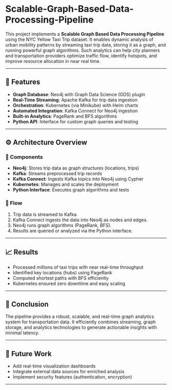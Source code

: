 # Scalable-Graph-Based-Data-Processing-Pipeline

This project implements a **Scalable Graph Based Data Processing Pipeline** using the NYC Yellow Taxi Trip dataset. It enables dynamic analysis of urban mobility patterns by streaming taxi trip data, storing it as a graph, and running powerful graph algorithms. Such analytics can help city planners and transportation providers optimize traffic flow, identify hotspots, and improve resource allocation in near real time.

---

## 🚀 Features

- **Graph Database**: Neo4j with Graph Data Science (GDS) plugin  
- **Real-Time Streaming**: Apache Kafka for trip data ingestion  
- **Orchestration**: Kubernetes (via Minikube) with Helm charts  
- **Automated Integration**: Kafka Connect for Neo4j ingestion  
- **Built-in Analytics**: PageRank and BFS algorithms  
- **Python API**: Interface for custom graph queries and testing  

---

## ⚙️ Architecture Overview

### 🔧 Components

- **Neo4j**: Stores trip data as graph structures (locations, trips)  
- **Kafka**: Streams preprocessed trip records  
- **Kafka Connect**: Ingests Kafka topics into Neo4j using Cypher  
- **Kubernetes**: Manages and scales the deployment  
- **Python Interface**: Executes graph algorithms and tests  

### 🔄 Flow

1. Trip data is streamed to Kafka.  
2. Kafka Connect ingests the data into Neo4j as nodes and edges.  
3. Neo4j runs graph algorithms (PageRank, BFS).  
4. Results are queried or analyzed via the Python interface.  

---

## 📈 Results

- Processed millions of taxi trips with near real-time throughput  
- Identified key locations (hubs) using PageRank  
- Computed shortest paths with BFS efficiently  
- Kubernetes ensured zero downtime and easy scaling  

---

## 🎯 Conclusion

The pipeline provides a robust, scalable, and real-time graph analytics system for transportation data. It efficiently combines streaming, graph storage, and analytics technologies to generate actionable insights with minimal latency.

---

## 🔮 Future Work
 
- Add real-time visualization dashboards  
- Integrate external data sources for enriched analysis  
- Implement security features (authentication, encryption)  

---
